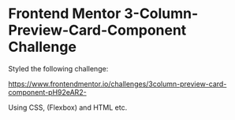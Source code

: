 # Frontend Mentor 3-Column-Preview-Card-Component Challenge

Styled the following challenge:

https://www.frontendmentor.io/challenges/3column-preview-card-component-pH92eAR2-

Using CSS, (Flexbox) and HTML etc.
